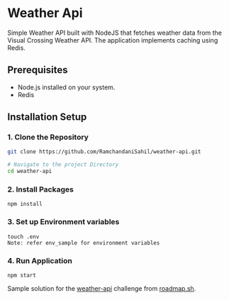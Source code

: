 # Weather Api

Simple Weather API built with NodeJS that fetches weather data from the Visual Crossing Weather API. The application implements caching using Redis.

## Prerequisites

-   Node.js installed on your system.
-   Redis

## Installation Setup

### 1. Clone the Repository

```bash
git clone https://github.com/RamchandaniSahil/weather-api.git

# Navigate to the project Directory
cd weather-api
```

### 2. Install Packages

```
npm install
```

### 3. Set up Environment variables

```
touch .env
Note: refer env_sample for environment variables
```

### 4. Run Application

```
npm start
```

Sample solution for the [weather-api](https://roadmap.sh/projects/weather-api-wrapper-service) challenge from [roadmap.sh](https://roadmap.sh).
